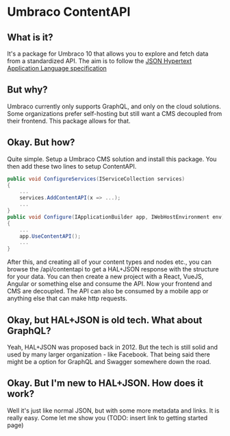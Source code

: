 # Umbraco ContentAPI

## What is it?

It's a package for Umbraco 10 that allows you to explore and fetch data from a standardized API. The aim is to follow the [JSON Hypertext Application Language specification](https://tools.ietf.org/id/draft-kelly-json-hal-01.html#:~:text=The%20JSON%20Hypertext%20Application%20Language,exposed%20as%20series%20of%20links.)

## But why?

Umbraco currently only supports GraphQL, and only on the cloud solutions. Some organizations prefer self-hosting but still want a CMS decoupled from their frontend. 
This package allows for that.

## Okay. But how?

Quite simple. Setup a Umbraco CMS solution and install this package. You then add these two lines to setup ContentAPI. 
```csharp
public void ConfigureServices(IServiceCollection services)
{
    ...
    services.AddContentAPI(x => ...);
    ...
}
public void Configure(IApplicationBuilder app, IWebHostEnvironment env)
{
    ...
    app.UseContentAPI();
    ...
}
```
After this, and creating all of your content types and nodes etc., you can browse the /api/contentapi to 
get a HAL+JSON response with the structure for your data. You can then create a new project with a React, VueJS, Angular or something else and consume the API.
Now your frontend and CMS are decoupled. The API can also be consumed by a mobile app or anything else that can make http requests.

## Okay, but HAL+JSON is old tech. What about GraphQL?

Yeah, HAL+JSON was proposed back in 2012. But the tech is still solid and used by many larger organization - like Facebook. That being said there might be a option
for GraphQL and Swagger somewhere down the road.

## Okay. But I'm new to HAL+JSON. How does it work?

Well it's just like normal JSON, but with some more metadata and links. It is really easy. Come let me show you (TODO: insert link to getting started page) 